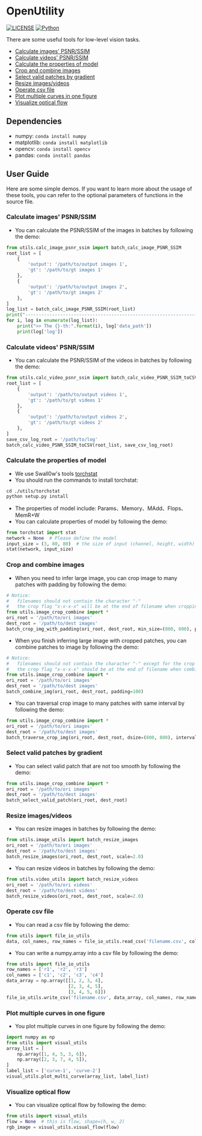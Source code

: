 # OpenUtility
[![LICENSE](https://img.shields.io/badge/license-MIT-green)](https://github.com/csbhr/Python_Tools/blob/master/LICENSE)
[![Python](https://img.shields.io/badge/python-3.6-blue.svg)](https://www.python.org/)

There are some useful tools for low-level vision tasks.

- [Calculate images' PSNR/SSIM](#chapter-1)
- [Calculate videos' PSNR/SSIM](#chapter-2)
- [Calculate the properties of model](#chapter-3)
- [Crop and combine images](#chapter-4)
- [Select valid patches by gradient](#chapter-5)
- [Resize images/videos](#chapter-6)
- [Operate csv file](#chapter-7)
- [Plot multiple curves in one figure](#chapter-8)
- [Visualize optical flow](#chapter-9)


## Dependencies

- numpy: `conda install numpy`
- matplotlib: `conda install matplotlib`
- opencv: `conda install opencv`
- pandas: `conda install pandas`

## User Guide
Here are some simple demos. If you want to learn more about the usage of these tools, you can refer to the optional parameters of functions in the source file.


<a name="chapter-1"></a>
### Calculate images' PSNR/SSIM
- You can calculate the PSNR/SSIM of the images in batches by following the demo:
```python
from utils.calc_image_psnr_ssim import batch_calc_image_PSNR_SSIM
root_list = [
    {
        'output': '/path/to/output images 1',
        'gt': '/path/to/gt images 1'
    },
    {
        'output': '/path/to/output images 2',
        'gt': '/path/to/gt images 2'
    },
]
log_list = batch_calc_image_PSNR_SSIM(root_list)
print("--------------------------------------------------------------------------------------")
for i, log in enumerate(log_list):
    print(">> The {}-th:".format(i), log['data_path'])
    print(log['log'])
```

<a name="chapter-2"></a>
### Calculate videos' PSNR/SSIM
- You can calculate the PSNR/SSIM of the videos in batches by following the demo:
```python
from utils.calc_video_psnr_ssim import batch_calc_video_PSNR_SSIM_toCSV
root_list = [
    {
        'output': '/path/to/output videos 1',
        'gt': '/path/to/gt videos 1'
    },
    {
        'output': '/path/to/output videos 2',
        'gt': '/path/to/gt videos 2'
    },
]
save_csv_log_root = '/path/to/log'
batch_calc_video_PSNR_SSIM_toCSV(root_list, save_csv_log_root)
```
   
<a name="chapter-3"></a>
### Calculate the properties of model
- We use Swall0w's tools [torchstat](https://github.com/Swall0w/torchstat)
- You should run the commands to install torchstat:
```
cd ./utils/torchstat
python setup.py install
```
- The properties of model include: Params、Memory、MAdd、Flops、MemR+W
- You can calculate properties of model by following the demo:
```python
from torchstat import stat
network = None  # Please define the model
input_size = (3, 80, 80)  # the size of input (channel, height, width)
stat(network, input_size)
```
   
<a name="chapter-4"></a>
### Crop and combine images
- When you need to infer large image, you can crop image to many patches with padding by following the demo:
```python
# Notice: 
#   filenames should not contain the character "-"
#   the crop flag "x-x-x-x" will be at the end of filename when cropping
from utils.image_crop_combine import *
ori_root = '/path/to/ori images'
dest_root = '/path/to/dest images'
batch_crop_img_with_padding(ori_root, dest_root, min_size=(800, 800), padding=100)
```
- When you finish inferring large image with cropped patches, you can combine patches to image by following the demo:
```python
# Notice: 
#   filenames should not contain the character "-" except for the crop flag
#   the crop flag "x-x-x-x" should be at the end of filename when combining
from utils.image_crop_combine import *
ori_root = '/path/to/ori images'
dest_root = '/path/to/dest images'
batch_combine_img(ori_root, dest_root, padding=100)
```
- You can traversal crop image to many patches with same interval by following the demo:
```python
from utils.image_crop_combine import *
ori_root = '/path/to/ori images'
dest_root = '/path/to/dest images'
batch_traverse_crop_img(ori_root, dest_root, dsize=(800, 800), interval=400)
```

<a name="chapter-5"></a>
### Select valid patches by gradient
- You can select valid patch that are not too smooth by following the demo:
```python
from utils.image_crop_combine import *
ori_root = '/path/to/ori images'
dest_root = '/path/to/dest images'
batch_select_valid_patch(ori_root, dest_root)
```

<a name="chapter-6"></a>
### Resize images/videos
- You can resize images in batches by following the demo:
```python
from utils.image_utils import batch_resize_images
ori_root = '/path/to/ori images'
dest_root = '/path/to/dest images'
batch_resize_images(ori_root, dest_root, scale=2.0)
```
- You can resize videos in batches by following the demo:
```python
from utils.video_utils import batch_resize_videos
ori_root = '/path/to/ori videos'
dest_root = '/path/to/dest videos'
batch_resize_videos(ori_root, dest_root, scale=2.0)
```

<a name="chapter-7"></a>
### Operate csv file
- You can read a csv file by following the demo:
```python
from utils import file_io_utils
data, col_names, row_names = file_io_utils.read_csv('filename.csv', col_name_ind=0, row_name_ind=0)
```
- You can write a numpy.array into a csv file by following the demo:
```python
from utils import file_io_utils
row_names = ['r1', 'r2', 'r3']
col_names = ['c1', 'c2', 'c3', 'c4']
data_array = np.array([[1, 2, 3, 4],
                       [2, 3, 4, 5],
                       [3, 4, 5, 6]])
file_io_utils.write_csv('filename.csv', data_array, col_names, row_names)
```

<a name="chapter-8"></a>
### Plot multiple curves in one figure
- You plot multiple curves in one figure by following the demo:
```python
import numpy as np
from utils import visual_utils
array_list = [
    np.array([1, 4, 5, 3, 6]),
    np.array([2, 3, 7, 4, 5]),
]
label_list = ['curve-1', 'curve-2']
visual_utils.plot_multi_curve(array_list, label_list)
```

<a name="chapter-9"></a>
### Visualize optical flow
- You can visualize optical flow by following the demo:
```python
from utils import visual_utils
flow = None  # this is flow, shape=(h, w, 2)
rgb_image = visual_utils.visual_flow(flow)
```
